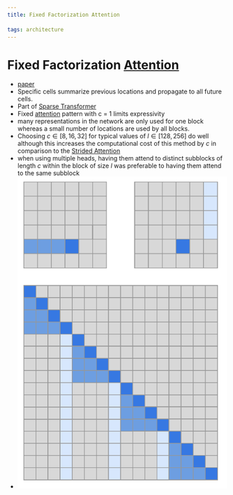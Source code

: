 ```yaml
---
title: Fixed Factorization Attention

tags: architecture 
---
```


# Fixed Factorization [Attention](Attention.md)
- [paper](https://arxiv.org/abs/1904.10509v1)
- Specific cells summarize previous locations and propagate to all future cells.
- Part of [Sparse Transformer](Sparse%20Transformer.md)
- Fixed [attention](Attention.md) pattern with c = 1 limits expressivity
- many representations in the network are only used for one block whereas a small number of locations are used by all blocks.
- Choosing $c \in [8, 16, 32]$ for typical values of $l \in [128, 256]$ do well although this increases the computational cost of this method by $c$ in comparison to the [Strided Attention](Strided%20Attention.md)
- when using multiple heads, having them attend to distinct subblocks of length $c$ within the block of size $l$  was preferable to having them attend to the same subblock
- ![](assets/Pasted%20image%2020220621181149.png)





































